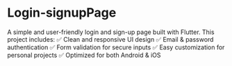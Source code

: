 # Login-signupPage
A simple and user-friendly login and sign-up page built with Flutter. This project includes: ✅ Clean and responsive UI design ✅ Email &amp; password authentication ✅ Form validation for secure inputs ✅ Easy customization for personal projects ✅ Optimized for both Android &amp; iOS
